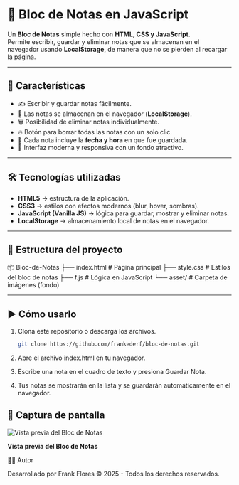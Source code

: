 # 📝 Bloc de Notas en JavaScript

Un **Bloc de Notas** simple hecho con **HTML, CSS y JavaScript**.  
Permite escribir, guardar y eliminar notas que se almacenan en el navegador usando **LocalStorage**, de manera que no se pierden al recargar la página.

---

## 🚀 Características

- ✍️ Escribir y guardar notas fácilmente.  
- 💾 Las notas se almacenan en el navegador (**LocalStorage**).  
- 🗑️ Posibilidad de eliminar notas individualmente.  
- 🔥 Botón para borrar todas las notas con un solo clic.  
- 📅 Cada nota incluye la **fecha y hora** en que fue guardada.  
- 🎨 Interfaz moderna y responsiva con un fondo atractivo.  

---

## 🛠️ Tecnologías utilizadas

- **HTML5** → estructura de la aplicación.  
- **CSS3** → estilos con efectos modernos (blur, hover, sombras).  
- **JavaScript (Vanilla JS)** → lógica para guardar, mostrar y eliminar notas.  
- **LocalStorage** → almacenamiento local de notas en el navegador.  

---

## 📂 Estructura del proyecto

📦 Bloc-de-Notas
├── index.html # Página principal
├── style.css # Estilos del bloc de notas
├── f.js # Lógica en JavaScript
└── asset/ # Carpeta de imágenes (fondo)


---

## ▶️ Cómo usarlo

1. Clona este repositorio o descarga los archivos.
   ```bash
   git clone https://github.com/frankederf/bloc-de-notas.git

2.  Abre el archivo index.html en tu navegador. 

3. Escribe una nota en el cuadro de texto y presiona Guardar Nota.

4. Tus notas se mostrarán en la lista y se guardarán automáticamente en el navegador.

## 📸 Captura de pantalla

![Vista previa del Bloc de Notas](asset/bloc.png)

**Vista previa del Bloc de Notas**

👨‍💻 Autor

Desarrollado por Frank Flores
© 2025 - Todos los derechos reservados.